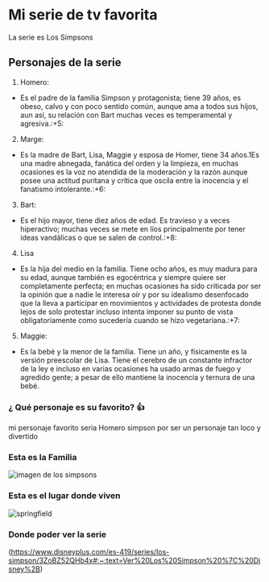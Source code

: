 # Mi serie de tv favorita 
 La serie es Los Simpsons

## Personajes de la serie 
1. Homero:
 - Es el padre de la familia Simpson y protagonista; tiene 39 años, es obeso, calvo y con poco sentido común, aunque ama a todos sus hijos, aun así, su relación con Bart muchas veces es temperamental y agresiva.:+5:

2. Marge:
 - Es la madre de Bart, Lisa, Maggie y esposa de Homer, tiene 34 años.1​ Es una madre abnegada, fanática del orden y la limpieza, en muchas ocasiones es la voz no atendida de la moderación y la razón aunque posee una actitud puritana y crítica que oscila entre la inocencia y el fanatismo intolerante.:+6:

3. Bart:
 - Es el hijo mayor, tiene diez años de edad. Es travieso y a veces hiperactivo; muchas veces se mete en líos principalmente por tener ideas vandálicas o que se salen de control.:+8:

4. Lisa
 - Es la hija del medio en la familia. Tiene ocho años, es muy madura para su edad, aunque también es egocéntrica y siempre quiere ser completamente perfecta; en muchas ocasiones ha sido criticada por ser la opinión que a nadie le interesa oír y por su idealismo desenfocado que la lleva a participar en movimientos y actividades de protesta donde lejos de solo protestar incluso intenta imponer su punto de vista obligatoriamente como sucedería cuando se hizo vegetariana.:+7:

 5. Maggie:
  - Es la bebé y la menor de la familia. Tiene un año, y físicamente es la versión preescolar de Lisa. Tiene el cerebro de un constante infractor de la ley e incluso en varias ocasiones ha usado armas de fuego y agredido gente; a pesar de ello mantiene la inocencia y ternura de una bebé. 

### ¿ Qué personaje es su favorito? :+1: 
mi personaje favorito seria Homero simpson por ser un personaje tan loco y divertido  

### Esta es la Familia 
![imagen de los simpsons ](https://www.google.com/imgres?imgurl=https%3A%2F%2Fsire-media-foxes.fichub.com%2Fgeneric%2Fserie-main%2F473.1024x576.jpg&imgrefurl=https%3A%2F%2Fwww.foxtv.es%2Fseries%2Ffox%2Flos-simpson&tbnid=Wy1DW2yfP1tKsM&vet=12ahUKEwjjhY-6qJX9AhXtbTABHW2sCCcQMygBegUIARDhAQ..i&docid=lapzmyRhUFGTAM&w=1024&h=576&q=Los%20Simpsons&ved=2ahUKEwjjhY-6qJX9AhXtbTABHW2sCCcQMygBegUIARDhAQ)

### Esta es el lugar donde viven 
![springfield](https://www.google.com/imgres?imgurl=https%3A%2F%2Fs3.ppllstatics.com%2Fideal%2Fwww%2Fpre2017%2Fmultimedia%2FRC%2F201204%2F11%2FMedia%2FSpringfield1--253x180.png&imgrefurl=https%3A%2F%2Fwww.ideal.es%2Fgranada%2F20120411%2Fgente%2Flos-simpsons-springfield-esta-orgeon-dice-matt-groening-201204111056.html&tbnid=VnKZ9b8tl5_mNM&vet=12ahUKEwitgM7TqZX9AhW2soQIHYlPDpEQMygOegUIARD_AQ..i&docid=WrIPYK5zjgl0qM&w=253&h=180&q=los%20simpsons%20springfield&ved=2ahUKEwitgM7TqZX9AhW2soQIHYlPDpEQMygOegUIARD_AQ)

### Donde poder ver la serie 
(https://www.disneyplus.com/es-419/series/los-simpson/3ZoBZ52QHb4x#:~:text=Ver%20Los%20Simpson%20%7C%20Disney%2B)